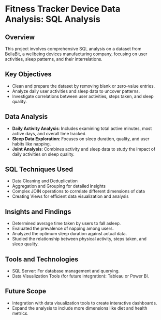 # Fitness Tracker Device Data Analysis: SQL Analysis

## Overview
This project involves comprehensive SQL analysis on a dataset from BellaBit, a wellbeing devices manufacturing company, focusing on user activities, sleep patterns, and their interrelations.

## Key Objectives
- Clean and prepare the dataset by removing blank or zero-value entries.
- Analyze daily user activities and sleep data to uncover patterns.
- Investigate correlations between user activities, steps taken, and sleep quality.

## Data Analysis
- **Daily Activity Analysis**: Includes examining total active minutes, most active days, and overall time tracked.
- **Sleep Data Exploration**: Focuses on sleep duration, quality, and user habits like napping.
- **Joint Analysis**: Combines activity and sleep data to study the impact of daily activities on sleep quality.

## SQL Techniques Used
- Data Cleaning and Deduplication
- Aggregation and Grouping for detailed insights
- Complex JOIN operations to correlate different dimensions of data
- Creating Views for efficient data visualization and analysis

## Insights and Findings
- Determined average time taken by users to fall asleep.
- Evaluated the prevalence of napping among users.
- Analyzed the optimum sleep duration against actual data.
- Studied the relationship between physical activity, steps taken, and sleep quality.

## Tools and Technologies
- SQL Server: For database management and querying.
- Data Visualization Tools (for future integration): Tableau or Power BI.

## Future Scope
- Integration with data visualization tools to create interactive dashboards.
- Expand the analysis to include more dimensions like diet and health metrics.


